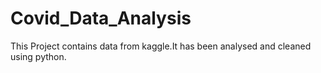 # Covid_Data_Analysis
This Project contains data from kaggle.It has been analysed and cleaned using python.
